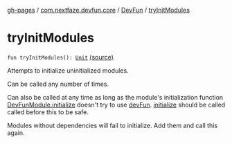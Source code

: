[gh-pages](../../index.md) / [com.nextfaze.devfun.core](../index.md) / [DevFun](index.md) / [tryInitModules](./try-init-modules.md)

# tryInitModules

`fun tryInitModules(): `[`Unit`](https://kotlinlang.org/api/latest/jvm/stdlib/kotlin/-unit/index.html) [(source)](https://github.com/NextFaze/dev-fun/tree/master/devfun/src/main/java/com/nextfaze/devfun/core/DevFun.kt#L318)

Attempts to initialize uninitialized modules.

Can be called any number of times.

Can also be called at any time as long as the module's initialization function [DevFunModule.initialize](../-dev-fun-module/initialize.md)
doesn't try to use [devFun](../dev-fun.md). [initialize](initialize.md) should be called called before this to be safe.

Modules without dependencies will fail to initialize. Add them and call this again.


